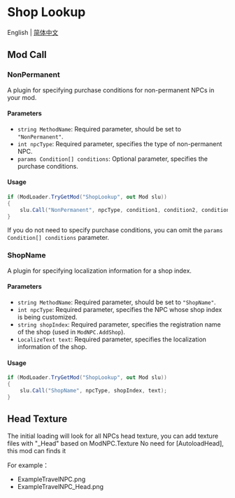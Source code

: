﻿# Shop Lookup
English | [简体中文](README.md)
## Mod Call

### NonPermanent

A plugin for specifying purchase conditions for non-permanent NPCs in your mod.

#### Parameters

- `string MethodName`: Required parameter, should be set to `"NonPermanent"`.
- `int npcType`: Required parameter, specifies the type of non-permanent NPC.
- `params Condition[] conditions`: Optional parameter, specifies the purchase conditions.

#### Usage

```csharp
if (ModLoader.TryGetMod("ShopLookup", out Mod slu))
{
    slu.Call("NonPermanent", npcType, condition1, condition2, condition3...);
}
```

If you do not need to specify purchase conditions, you can omit the `params Condition[] conditions` parameter.

### ShopName

A plugin for specifying localization information for a shop index.

#### Parameters

- `string MethodName`: Required parameter, should be set to `"ShopName"`.
- `int npcType`: Required parameter, specifies the NPC whose shop index is being customized.
- `string shopIndex`: Required parameter, specifies the registration name of the shop (used in `ModNPC.AddShop`).
- `LocalizeText text`: Required parameter, specifies the localization information of the shop.

#### Usage

```csharp
if (ModLoader.TryGetMod("ShopLookup", out Mod slu))
{
    slu.Call("ShopName", npcType, shopIndex, text);
}
```

## Head Texture

The initial loading will look for all NPCs head texture, you can add texture files with "_Head" based on ModNPC.Texture
No need for [AutoloadHead], this mod can finds it

For example：
- ExampleTravelNPC.png
- ExampleTravelNPC_Head.png
